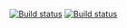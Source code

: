 [![Build status](https://build.appcenter.ms/v0.1/apps/64a26532-d604-493e-b9a9-1edf2a310118/branches/dev/badge)](https://appcenter.ms)
[![Build status](https://build.appcenter.ms/v0.1/apps/64a26532-d604-493e-b9a9-1edf2a310118/branches/master/badge)](https://appcenter.ms)
 
